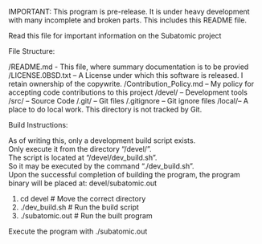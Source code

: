 ﻿IMPORTANT: This program is pre-release.  It is under heavy development with many incomplete and broken parts.  This includes this README file.

Read this file for important information on the Subatomic project

File Structure:

/README.md - This file, where summary documentation is to be provied
/LICENSE.0BSD.txt – A License under which this software is released.  I retain ownership of the copywrite.
/Contribution_Policy.md – My policy for accepting code contributions to this project
/devel/ – Development tools
/src/ – Source Code
/.git/ – Git files
/.gitignore – Git ignore files
/local/– A place to do local work.  This directory is not tracked by Git.

Build Instructions:

As of writing this, only a development build script exists.  
Only execute it from the directory “/devel/”.  
The script is located at “/devel/dev_build.sh”.  
So it may be executed by the command “./dev_build.sh”.  
Upon the successful completion of building the program, the program binary will be placed at: devel/subatomic.out

1) cd devel # Move the correct directory
2) ./dev_build.sh # Run the build script
3) ./subatomic.out # Run the built program

Execute the program with ./subatomic.out
